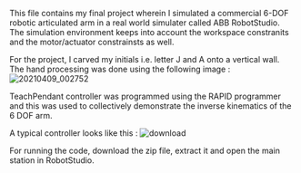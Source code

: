 This file contains my final project wherein I simulated a commercial 6-DOF robotic articulated arm in a real world simulater called ABB RobotStudio.
The simulation environment keeps into account the workspace constranits and the motor/actuator constrainsts as well.

For the project, I carved my initials i.e. letter J and A onto a vertical wall. The hand processing was done using the following image : 
![20210409_002752](https://user-images.githubusercontent.com/47540320/114082874-eaccb780-98cb-11eb-816f-4aa5b0e92a6a.jpg)

TeachPendant controller was programmed using the RAPID programmer and this was used to collectively demonstrate the inverse kinematics of the 6 DOF arm.

A typical controller looks like this :
![download](https://user-images.githubusercontent.com/47540320/114083361-7e9e8380-98cc-11eb-8216-31bd811f75b8.jpg)

For running the code, download the zip file, extract it and open the main station in RobotStudio.
